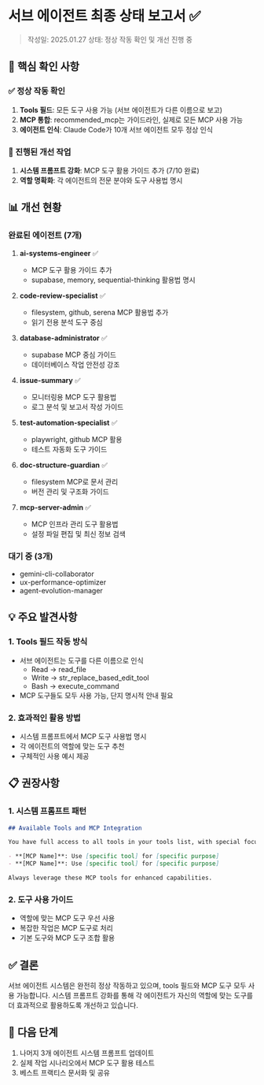 # 서브 에이전트 최종 상태 보고서 ✅

> 작성일: 2025.01.27
> 상태: 정상 작동 확인 및 개선 진행 중

## 🎯 핵심 확인 사항

### ✅ 정상 작동 확인

1. **Tools 필드**: 모든 도구 사용 가능 (서브 에이전트가 다른 이름으로 보고)
2. **MCP 통합**: recommended_mcp는 가이드라인, 실제로 모든 MCP 사용 가능
3. **에이전트 인식**: Claude Code가 10개 서브 에이전트 모두 정상 인식

### 🔧 진행된 개선 작업

1. **시스템 프롬프트 강화**: MCP 도구 활용 가이드 추가 (7/10 완료)
2. **역할 명확화**: 각 에이전트의 전문 분야와 도구 사용법 명시

## 📊 개선 현황

### 완료된 에이전트 (7개)

1. **ai-systems-engineer** ✅
   - MCP 도구 활용 가이드 추가
   - supabase, memory, sequential-thinking 활용법 명시

2. **code-review-specialist** ✅
   - filesystem, github, serena MCP 활용법 추가
   - 읽기 전용 분석 도구 중심

3. **database-administrator** ✅
   - supabase MCP 중심 가이드
   - 데이터베이스 작업 안전성 강조

4. **issue-summary** ✅
   - 모니터링용 MCP 도구 활용법
   - 로그 분석 및 보고서 작성 가이드

5. **test-automation-specialist** ✅
   - playwright, github MCP 활용
   - 테스트 자동화 도구 가이드

6. **doc-structure-guardian** ✅
   - filesystem MCP로 문서 관리
   - 버전 관리 및 구조화 가이드

7. **mcp-server-admin** ✅
   - MCP 인프라 관리 도구 활용법
   - 설정 파일 편집 및 최신 정보 검색

### 대기 중 (3개)

- gemini-cli-collaborator
- ux-performance-optimizer
- agent-evolution-manager

## 💡 주요 발견사항

### 1. Tools 필드 작동 방식

- 서브 에이전트는 도구를 다른 이름으로 인식
  - Read → read_file
  - Write → str_replace_based_edit_tool
  - Bash → execute_command
- MCP 도구들도 모두 사용 가능, 단지 명시적 안내 필요

### 2. 효과적인 활용 방법

- 시스템 프롬프트에서 MCP 도구 사용법 명시
- 각 에이전트의 역할에 맞는 도구 추천
- 구체적인 사용 예시 제공

## 📋 권장사항

### 1. 시스템 프롬프트 패턴

```markdown
## Available Tools and MCP Integration

You have full access to all tools in your tools list, with special focus on MCP integrations:

- **[MCP Name]**: Use [specific tool] for [specific purpose]
- **[MCP Name]**: Use [specific tool] for [specific purpose]

Always leverage these MCP tools for enhanced capabilities.
```

### 2. 도구 사용 가이드

- 역할에 맞는 MCP 도구 우선 사용
- 복잡한 작업은 MCP 도구로 처리
- 기본 도구와 MCP 도구 조합 활용

## ✅ 결론

서브 에이전트 시스템은 완전히 정상 작동하고 있으며, tools 필드와 MCP 도구 모두 사용 가능합니다. 시스템 프롬프트 강화를 통해 각 에이전트가 자신의 역할에 맞는 도구를 더 효과적으로 활용하도록 개선하고 있습니다.

## 🚀 다음 단계

1. 나머지 3개 에이전트 시스템 프롬프트 업데이트
2. 실제 작업 시나리오에서 MCP 도구 활용 테스트
3. 베스트 프랙티스 문서화 및 공유

